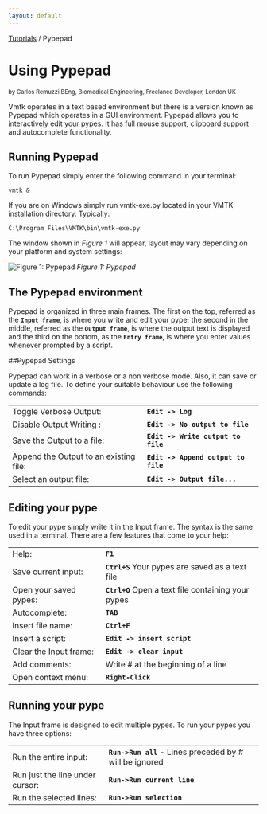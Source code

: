 ```yaml
---
layout: default
---
```


[Tutorials](http://www.vmtk.org/Tutorials) / Pypepad

Using Pypepad
==========
<sub>by Carlos Remuzzi BEng, Biomedical Engineering, Freelance Developer, London UK</sub>

Vmtk operates in a text based environment but there is a version known as Pypepad which operates in a GUI environment. Pypepad allows you to interactively edit your pypes. It has full mouse support, clipboard support and autocomplete functionality.

## Running Pypepad

To run Pypepad simply enter the following command in your terminal:

    vmtk &

If you are on Windows simply run vmtk-exe.py located in your VMTK installation directory. Typically:

    C:\Program Files\VMTK\bin\vmtk-exe.py

The window shown in *Figure 1* will appear, layout may vary depending on your platform and system settings:

![Figure 1: Pypepad](http://www.vmtk.org/pmwiki/uploads/Tutorials/pypepad1.png)
*Figure 1: Pypepad*

## The Pypepad environment

Pypepad is organized in three main frames. The first on the top, referred as the **`Input frame`**, is where you write and edit your pype; the second in the middle, referred as the **`Output frame`**, is where the output text is displayed and the third on the bottom, as the **`Entry frame`**, is where you enter values whenever prompted by a script.

##Pypepad Settings

Pypepad can work in a verbose or a non verbose mode. Also, it can save or update a log file. To define your suitable behaviour use the following commands:

|    		 			  |     					      |
|:----------------------------------------|---------------------------------------------------|
Toggle Verbose Output:		          | **`Edit -> Log`** 
Disable Output Writing :	          | **`Edit -> No output to file`**
Save the Output to a file:	          | **`Edit -> Write output to file`**  
Append the Output to an existing file:	  | **`Edit -> Append output to file`** 
Select an output file:	                  | **`Edit -> Output file...`**        


## Editing your pype

To edit your pype simply write it in the Input frame. The syntax is the same used in a terminal. There are a few features that come to your help:

|    		 			  |     					      |
|:----------------------------------------|---------------------------------------------------|
|Help:	 				  | **`F1`** 					      
|Save current input:			  | **`Ctrl+S`** Your pypes are saved as a text file    
|Open your saved pypes:			  | **`Ctrl+O`** Open a text file containing your pypes  
|Autocomplete:			     	  | **`TAB`** 					      
|Insert file name:		   	  | **`Ctrl+F`** 					      
|Insert a script:			  | **`Edit -> insert script`** 			       
|Clear the Input frame:			  | **`Edit -> clear input`** 			      
|Add comments:			  	  | Write # at the beginning of a line 		      
|Open context menu:			  | **`Right-Click`** 				      

## Running your pype

The Input frame is designed to edit multiple pypes. To run your pypes you have three options:

|    		 			  |     					      |
|:----------------------------------------|---------------------------------------------------|
|Run the entire input:			  | **`Run->Run all`** - Lines preceded by # will be ignored
|Run just the line under cursor:	  | **`Run->Run current line`**
|Run the selected lines:		  | **`Run->Run selection`**

